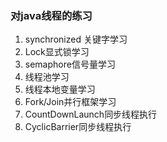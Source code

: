 ### 对java线程的练习
1. synchronized 关键字学习
2. Lock显式锁学习
3. semaphore信号量学习
4. 线程池学习
5. 线程本地变量学习
6. Fork/Join并行框架学习
7. CountDownLaunch同步线程执行
8. CyclicBarrier同步线程执行
